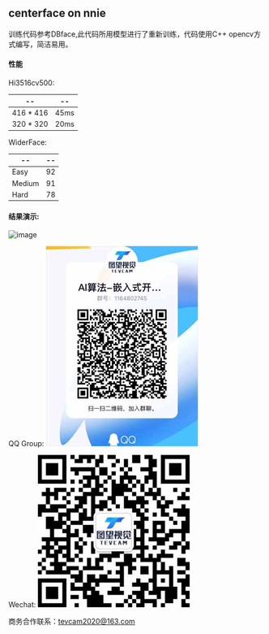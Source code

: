 ## centerface on nnie

训练代码参考DBface,此代码所用模型进行了重新训练，代码使用C++ opencv方式编写，简洁易用。

#### 性能

Hi3516cv500:

| --        | --   |
| --------- | ---- |
| 416 * 416 | 45ms |
| 320 * 320 | 20ms |

WiderFace:

| --     | --   |
| ------ | ---- |
| Easy   | 92   |
| Medium | 91   |
| Hard   | 78   |

#### 结果演示:

![image](./data/test.jpg)


QQ Group: 
![image](./data/qq-group.jpeg)


Wechat: 
![image](./data/wechat.jpeg)


商务合作联系：tevcam2020@163.com

